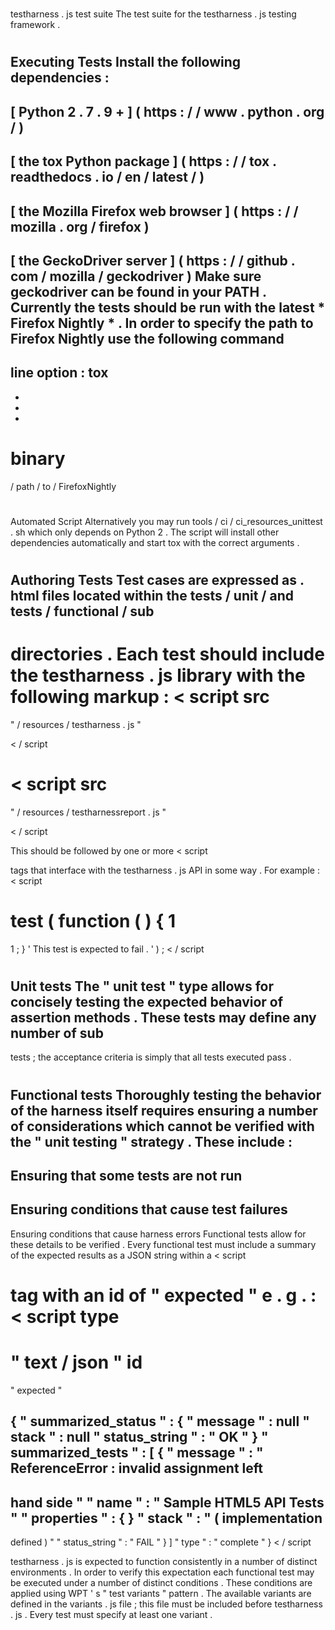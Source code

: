#
testharness
.
js
test
suite
The
test
suite
for
the
testharness
.
js
testing
framework
.
#
#
Executing
Tests
Install
the
following
dependencies
:
-
[
Python
2
.
7
.
9
+
]
(
https
:
/
/
www
.
python
.
org
/
)
-
[
the
tox
Python
package
]
(
https
:
/
/
tox
.
readthedocs
.
io
/
en
/
latest
/
)
-
[
the
Mozilla
Firefox
web
browser
]
(
https
:
/
/
mozilla
.
org
/
firefox
)
-
[
the
GeckoDriver
server
]
(
https
:
/
/
github
.
com
/
mozilla
/
geckodriver
)
Make
sure
geckodriver
can
be
found
in
your
PATH
.
Currently
the
tests
should
be
run
with
the
latest
*
Firefox
Nightly
*
.
In
order
to
specify
the
path
to
Firefox
Nightly
use
the
following
command
-
line
option
:
tox
-
-
-
-
binary
=
/
path
/
to
/
FirefoxNightly
#
#
#
Automated
Script
Alternatively
you
may
run
tools
/
ci
/
ci_resources_unittest
.
sh
which
only
depends
on
Python
2
.
The
script
will
install
other
dependencies
automatically
and
start
tox
with
the
correct
arguments
.
#
#
Authoring
Tests
Test
cases
are
expressed
as
.
html
files
located
within
the
tests
/
unit
/
and
tests
/
functional
/
sub
-
directories
.
Each
test
should
include
the
testharness
.
js
library
with
the
following
markup
:
<
script
src
=
"
/
resources
/
testharness
.
js
"
>
<
/
script
>
<
script
src
=
"
/
resources
/
testharnessreport
.
js
"
>
<
/
script
>
This
should
be
followed
by
one
or
more
<
script
>
tags
that
interface
with
the
testharness
.
js
API
in
some
way
.
For
example
:
<
script
>
test
(
function
(
)
{
1
=
1
;
}
'
This
test
is
expected
to
fail
.
'
)
;
<
/
script
>
#
#
#
Unit
tests
The
"
unit
test
"
type
allows
for
concisely
testing
the
expected
behavior
of
assertion
methods
.
These
tests
may
define
any
number
of
sub
-
tests
;
the
acceptance
criteria
is
simply
that
all
tests
executed
pass
.
#
#
#
Functional
tests
Thoroughly
testing
the
behavior
of
the
harness
itself
requires
ensuring
a
number
of
considerations
which
cannot
be
verified
with
the
"
unit
testing
"
strategy
.
These
include
:
-
Ensuring
that
some
tests
are
not
run
-
Ensuring
conditions
that
cause
test
failures
-
Ensuring
conditions
that
cause
harness
errors
Functional
tests
allow
for
these
details
to
be
verified
.
Every
functional
test
must
include
a
summary
of
the
expected
results
as
a
JSON
string
within
a
<
script
>
tag
with
an
id
of
"
expected
"
e
.
g
.
:
<
script
type
=
"
text
/
json
"
id
=
"
expected
"
>
{
"
summarized_status
"
:
{
"
message
"
:
null
"
stack
"
:
null
"
status_string
"
:
"
OK
"
}
"
summarized_tests
"
:
[
{
"
message
"
:
"
ReferenceError
:
invalid
assignment
left
-
hand
side
"
"
name
"
:
"
Sample
HTML5
API
Tests
"
"
properties
"
:
{
}
"
stack
"
:
"
(
implementation
-
defined
)
"
"
status_string
"
:
"
FAIL
"
}
]
"
type
"
:
"
complete
"
}
<
/
script
>
testharness
.
js
is
expected
to
function
consistently
in
a
number
of
distinct
environments
.
In
order
to
verify
this
expectation
each
functional
test
may
be
executed
under
a
number
of
distinct
conditions
.
These
conditions
are
applied
using
WPT
'
s
"
test
variants
"
pattern
.
The
available
variants
are
defined
in
the
variants
.
js
file
;
this
file
must
be
included
before
testharness
.
js
.
Every
test
must
specify
at
least
one
variant
.
